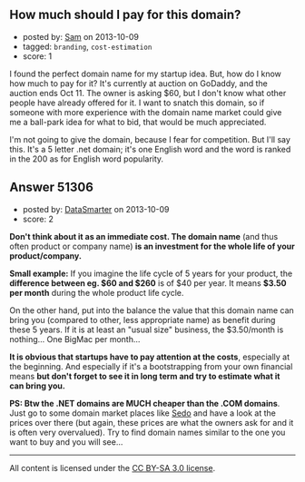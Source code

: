 ## How much should I pay for this domain?

- posted by: [Sam](https://stackexchange.com/users/-1/28208-sam) on 2013-10-09
- tagged: `branding`, `cost-estimation`
- score: 1

<p>I found the perfect domain name for my startup idea. But, how do I know how much to pay for it? It's currently at auction on GoDaddy, and the auction ends Oct 11. The owner is asking $60, but I don't know what other people have already offered for it. I want to snatch this domain, so if someone with more experience with the domain name market could give me a ball-park idea for what to bid, that would be much appreciated.</p>

<p>I'm not going to give the domain, because I fear for competition. But I'll say this. It's a 5 letter .net domain; it's one English word and the word is ranked in the 200 as for English word popularity.</p>



## Answer 51306

- posted by: [DataSmarter](https://stackexchange.com/users/-1/27274-datasmarter) on 2013-10-09
- score: 2

<p><strong>Don't think about it as an immediate cost. The domain name</strong> (and thus often product or company name) <strong>is an investment for the whole life of your product/company.</strong></p>

<p><strong>Small example:</strong> If you imagine the life cycle of 5 years for your product, the <strong>difference between eg. $60 and $260</strong> is of $40 per year. It means <strong>$3.50 per month</strong> during the whole product life cycle.</p>

<p>On the other hand, put into the balance the value that this domain name can bring you (compared to other, less appropriate name) as benefit during these 5 years. If it is at least an "usual size" business, the $3.50/month is nothing... One BigMac per month...</p>

<p><strong>It is obvious that startups have to pay attention at the costs</strong>, especially at the beginning. And especially if it's a bootstrapping from your own financial means <strong>but don't forget to see it in long term and try to estimate what it can bring you.</strong></p>

<p><strong>PS: Btw the .NET domains are MUCH cheaper than the .COM domains</strong>. Just go to some domain market places like <a href="http://www.sedo.com" rel="nofollow">Sedo</a> and have a look at the prices over there (but again, these prices are what the owners ask for and it is often very overvalued). Try to find domain names similar to the one you want to buy and you will see...</p>




---

All content is licensed under the [CC BY-SA 3.0 license](https://creativecommons.org/licenses/by-sa/3.0/).
